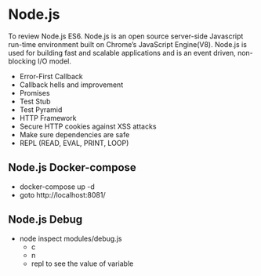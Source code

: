 # Node.js
To review Node.js ES6. Node.js is an open source server-side Javascript run-time environment built on Chrome’s JavaScript Engine(V8). Node.js is used for building fast and scalable applications and is an event driven, non-blocking I/O model.

* Error-First Callback
* Callback hells and improvement
* Promises
* Test Stub
* Test Pyramid
* HTTP Framework
* Secure HTTP cookies against XSS attacks
* Make sure dependencies are safe
* REPL (READ, EVAL, PRINT, LOOP)

## Node.js Docker-compose
* docker-compose up -d
* goto http://localhost:8081/

## Node.js Debug
* node inspect modules/debug.js
    * c
    * n
    * repl  to see the value of variable
